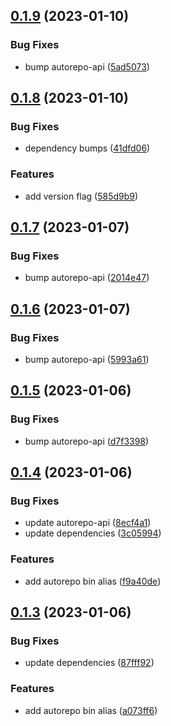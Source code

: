 ## [0.1.9](https://github.com/autosoftoss/autorepo/compare/v0.1.8...v0.1.9) (2023-01-10)


### Bug Fixes

* bump autorepo-api ([5ad5073](https://github.com/autosoftoss/autorepo/commit/5ad507310589225bfef4ddd4af687509a42ff37e))



## [0.1.8](https://github.com/autosoftoss/autorepo/compare/v0.1.7...v0.1.8) (2023-01-10)


### Bug Fixes

* dependency bumps ([41dfd06](https://github.com/autosoftoss/autorepo/commit/41dfd0624a26d7d465ab238286432880d0cf1248))


### Features

* add version flag ([585d9b9](https://github.com/autosoftoss/autorepo/commit/585d9b96e08ab8d89c12530289a7fdfca049d576))



## [0.1.7](https://github.com/autosoftoss/autorepo/compare/v0.1.6...v0.1.7) (2023-01-07)


### Bug Fixes

* bump autorepo-api ([2014e47](https://github.com/autosoftoss/autorepo/commit/2014e4779a6bcc6b97c3088c57ab364af4ddb182))



## [0.1.6](https://github.com/autosoftoss/autorepo/compare/v0.1.5...v0.1.6) (2023-01-07)


### Bug Fixes

* bump autorepo-api ([5993a61](https://github.com/autosoftoss/autorepo/commit/5993a617d68dab735a2e9eb8b1c0a960c10541ba))



## [0.1.5](https://github.com/autosoftoss/autorepo/compare/v0.1.4...v0.1.5) (2023-01-06)


### Bug Fixes

* bump autorepo-api ([d7f3398](https://github.com/autosoftoss/autorepo/commit/d7f3398a140043c90a9da8527f104b9459ae0973))



## [0.1.4](https://github.com/autosoftoss/autorepo/compare/v0.1.3...v0.1.4) (2023-01-06)


### Bug Fixes

* update autorepo-api ([8ecf4a1](https://github.com/autosoftoss/autorepo/commit/8ecf4a1cfff5c304e6289d620f9b99a64753cb6f))
* update dependencies ([3c05994](https://github.com/autosoftoss/autorepo/commit/3c059943a7a9347fc7604ab8691b1d6259ac6306))


### Features

* add autorepo bin alias ([f9a40de](https://github.com/autosoftoss/autorepo/commit/f9a40de0084c16a06abc3e696ece46935040d8cb))



## [0.1.3](https://github.com/autosoftoss/autorepo/compare/v0.1.2...v0.1.3) (2023-01-06)


### Bug Fixes

* update dependencies ([87fff92](https://github.com/autosoftoss/autorepo/commit/87fff92fe72b1a9ff87bbba2aa1bd97396a89395))


### Features

* add autorepo bin alias ([a073ff6](https://github.com/autosoftoss/autorepo/commit/a073ff6e36c4f322b13f47b30d3889f2df820246))



